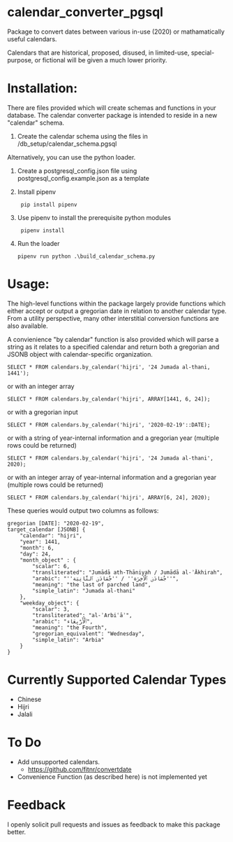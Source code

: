 # calendar_converter_pgsql
Package to convert dates between various in-use (2020) or mathamatically useful calendars.

Calendars that are historical, proposed, disused, in limited-use, special-purpose, or fictional will be given a much lower priority.

# Installation:

There are files provided which will create schemas and functions in your database. The calendar converter package is intended to reside in a new "calendar" schema.

1. Create the calendar schema using the files in /db_setup/calendar_schema.pgsql

Alternatively, you can use the python loader.

1. Create a postgresql_config.json file using postgresql_config.example.json as a template
2. Install pipenv

		pip install pipenv

3. Use pipenv to install the prerequisite python modules

		pipenv install

4.  Run the loader

		pipenv run python .\build_calendar_schema.py

# Usage:

The high-level functions within the package largely provide functions which either accept or output a gregorian date in relation to another calendar type. From a utility perspective, many other interstitial conversion functions are also available.

A convienience "by calendar" function is also provided which will parse a string as it relates to a specified calendar and return both a gregorian and JSONB object with calendar-specific organization.

	SELECT * FROM calendars.by_calendar('hijri', '24 Jumada al-thani, 1441');

or with an integer array

	SELECT * FROM calendars.by_calendar('hijri', ARRAY[1441, 6, 24]);

or with a gregorian input

	SELECT * FROM calendars.by_calendar('hijri', '2020-02-19'::DATE);

or with a string of year-internal information and a gregorian year (multiple rows could be returned)

	SELECT * FROM calendars.by_calendar('hijri', '24 Jumada al-thani', 2020);

or with an integer array of year-internal information and a gregorian year (multiple rows could be returned)

	SELECT * FROM calendars.by_calendar('hijri', ARRAY[6, 24], 2020);

These queries would output two columns as follows:

	gregorian [DATE]: "2020-02-19",
	target_calendar [JSONB] {
		"calendar": "hijri",
		"year": 1441,
		"month": 6,
		"day": 24,
		"month_object" : {
			"scalar": 6,
			"transliterated": "Jumādā ath-Thāniyah / Jumādā al-ʾĀkhirah",
			"arabic": "''جُمَادَىٰ ٱلثَّانِيَة‎'' / ''جُمَادَىٰ ٱلْآخِرَة‎''",
			"meaning": "the last of parched land",
			"simple_latin": "Jumada al-thani"
		},
		"weekday_object": {
			"scalar": 3,
			"transliterated": "al-ʾArbiʿāʾ",
			"arabic": "ٱلْأَرْبِعَاء‎",
			"meaning": "the Fourth",
			"gregorian_equivalent": "Wednesday",
			"simple_latin": "Arbia"
		}
	}

# Currently Supported Calendar Types

* Chinese
* Hijri
* Jalali

# To Do

* Add unsupported calendars.
	* https://github.com/fitnr/convertdate
* Convenience Function (as described here) is not implemented yet

# Feedback

I openly solicit pull requests and issues as feedback to make this package better.